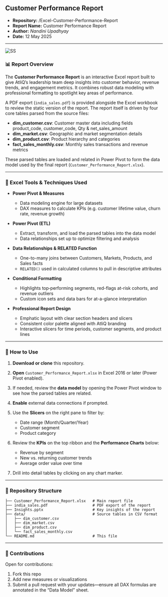 ## Customer Performance Report

- **Repository:** /Excel-Customer-Performance-Report
- **Report Name:** Customer Performance Report
- **Author:** *Nandini Upadhyay*
- **Date:** 12 May 2025

---

![SS](https://github.com/user-attachments/assets/a0e626cb-5077-4570-9916-e9d0d83161ee)


### 📊 Report Overview

The **Customer Performance Report** is an interactive Excel report built to give AtliQ’s leadership team deep insights into customer behavior, revenue trends, and engagement metrics. It combines robust data modeling with professional formatting to spotlight key areas of performance.

A PDF export (`india_sales.pdf`) is provided alongside the Excel workbook to review the static version of the report. The report itself is driven by four core tables parsed from the source files:

* **dim\_customer.csv**: Customer master data including fields product_code,	customer_code,	Qty &	net_sales_amount
* **dim\_market.csv**: Geographic and market segmentation details
* **dim\_product.csv**: Product hierarchy and categories
* **fact\_sales\_monthly.csv**: Monthly sales transactions and revenue metrics

These parsed tables are loaded and related in Power Pivot to form the data model used by the final report (`Customer_Performance_Report.xlsx`).

---

### 🔧 Excel Tools & Techniques Used

* **Power Pivot & Measures**

  * Data modeling engine for large datasets
  * DAX measures to calculate KPIs (e.g. customer lifetime value, churn rate, revenue growth)

* **Power Pivot (ETL)**

  * Extract, transform, and load the parsed tables into the data model
  * Data relationships set up to optimize filtering and analysis

* **Data Relationships & RELATED Function**

  * One-to-many joins between Customers, Markets, Products, and Sales facts
  * `RELATED()` used in calculated columns to pull in descriptive attributes

* **Conditional Formatting**

  * Highlights top‐performing segments, red-flags at-risk cohorts, and revenue outliers
  * Custom icon sets and data bars for at-a-glance interpretation

* **Professional Report Design**

  * Emphatic layout with clear section headers and slicers
  * Consistent color palette aligned with AtliQ branding
  * Interactive slicers for time periods, customer segments, and product lines

---

### 🚀 How to Use

1. **Download or clone** this repository.
2. **Open** `Customer_Performance_Report.xlsx` in Excel 2016 or later (Power Pivot enabled).
3. If needed, review the **data model** by opening the Power Pivot window to see how the parsed tables are related.
4. **Enable** external data connections if prompted.
5. Use the **Slicers** on the right pane to filter by:

   * Date range (Month/Quarter/Year)
   * Customer segment
   * Product category
6. Review the **KPIs** on the top ribbon and the **Performance Charts** below:

   * Revenue by segment
   * New vs. returning customer trends
   * Average order value over time
7. Drill into detail tables by clicking on any chart marker.

---

### 📂 Repository Structure

```
├── Customer_Performance_Report.xlsx   # Main report file
├── india_sales.pdf                    # PDF export of the report
├── Insights.pptx                      # Key insights of the report
├── data/                              # Source tables in CSV format
│   ├── dim_customer.csv
│   ├── dim_market.csv
│   ├── dim_product.csv
│   └── fact_sales_monthly.csv
└── README.md                          # This file
```

---

### 🤝 Contributions

Open for contributions:

1. Fork this repo
2. Add new measures or visualizations
3. Submit a pull request with your updates—ensure all DAX formulas are annotated in the “Data Model” sheet.


